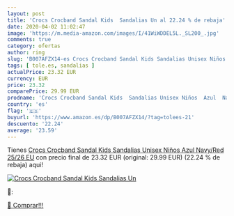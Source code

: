 ```yaml
---
layout: post
title: 'Crocs Crocband Sandal Kids  Sandalias Un al 22.24 % de rebaja'
date: 2020-04-02 11:02:47
image: 'https://m.media-amazon.com/images/I/41WiWDDEL5L._SL200_.jpg'
comments: true
category: ofertas
author: ring
slug: 'B007AFZX14-es Crocs Crocband Sandal Kids Sandalias Unisex Niños Azul...'
tags: [ tole.es, sandalias ]
actualPrice: 23.32 EUR
currency: EUR
price: 23.32
comparePrice: 29.99 EUR
prodname: 'Crocs Crocband Sandal Kids  Sandalias Unisex Niños  Azul  Navy/Red   25/26 EU'
country: 'es'
flag: '🇪🇸'
buyurl: 'https://www.amazon.es/dp/B007AFZX14/?tag=tolees-21'
descuento: '22.24'
average: '23.59'
---
```


Tienes [Crocs Crocband Sandal Kids  Sandalias Unisex Niños  Azul  Navy/Red   25/26 EU](https://www.amazon.es/dp/B007AFZX14/?tag=tolees-21) con precio final de  23.32 EUR (original: 29.99 EUR) (22.24 %  de rebaja) aqui!

[![Crocs Crocband Sandal Kids  Sandalias Un](https://m.media-amazon.com/images/I/41WiWDDEL5L._SL200_.jpg)](https://www.amazon.es/dp/B007AFZX14/?tag=tolees-21)

🔎:


[🛒 Comprar!!!](https://www.amazon.es/dp/B007AFZX14/?tag=tolees-21)
